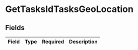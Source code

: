 # GetTasksIdTasksGeoLocation


## Fields

| Field       | Type        | Required    | Description |
| ----------- | ----------- | ----------- | ----------- |